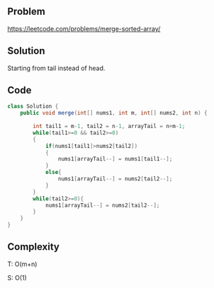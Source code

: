 ## Problem
https://leetcode.com/problems/merge-sorted-array/

## Solution
Starting from tail instead of head.

## Code
```java
class Solution {
    public void merge(int[] nums1, int m, int[] nums2, int n) {
        
        int tail1 = m-1, tail2 = n-1, arrayTail = n+m-1;
        while(tail1>=0 && tail2>=0)
        {
            if(nums1[tail1]>nums2[tail2])
            {
                nums1[arrayTail--] = nums1[tail1--];
            }
            else{
                nums1[arrayTail--] = nums2[tail2--];
            }
        }
        while(tail2>=0){
            nums1[arrayTail--] = nums2[tail2--];
        }
    }
}

```

## Complexity
T: O(m+n)

S: O(1) 